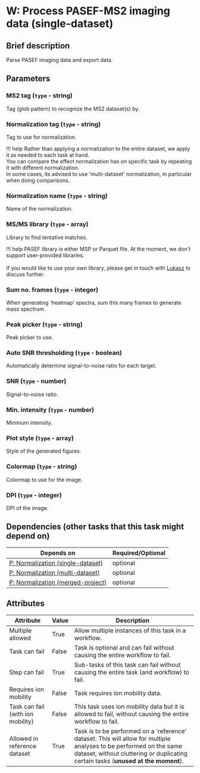 # W: Process PASEF-MS2 imaging data (single-dataset)

## Brief description
Parse PASEF imaging data and export data.

## Parameters
### **MS2 tag** (`type` - string)

Tag (glob pattern) to recognize the MS2 dataset(s) by.

### **Normalization tag** (`type` - string)

Tag to use for normalization.

!!! help
    Rather than applying a normalization to the entire dataset, we apply it as needed to each task at hand.<br> You can compare the effect normalization has on specific task by repeating it with different normalization.<br> In some cases, its advised to use 'multi-dataset' normalization, in particular when doing comparisons.
### **Normalization name** (`type` - string)

Name of the normalization.

### **MS/MS library** (`type` - array)

Library to find tentative matches.

!!! help
    PASEF library is either MSP or Parquet file. At the moment, we don't support user-provided libraries.<br><br>If you would like to use your own library, please get in touch with <a href='mailto:l.g.migas@tudelft.nl'>Lukasz</a> to discuss further.
### **Sum no. frames** (`type` - integer)

When generating 'heatmap' spectra, sum this many frames to generate mass spectrum.

### **Peak picker** (`type` - string)

Peak picker to use.

### **Auto SNR thresholding** (`type` - boolean)

Automatically determine signal-to-noise ratio for each target.

### **SNR** (`type` - number)

Signal-to-noise ratio.

### **Min. intensity** (`type` - number)

Minimum intensity.

### **Plot style** (`type` - array)

Style of the generated figures.

### **Colormap** (`type` - string)

Colormap to use for the image.

### **DPI** (`type` - integer)

DPI of the image.




## Dependencies (other tasks that this task might depend on)
| Depends on                                                        | Required/Optional   |
|-------------------------------------------------------------------|---------------------|
| [P: Normalization (single-dataset)](pre_normalization_single.md)  | optional            |
| [P: Normalization (multi-dataset)](pre_normalization_multi.md)    | optional            |
| [P: Normalization (merged-project)](pre_normalization_project.md) | optional            |



## Attributes
| Attribute                         | Value   | Description                                                                                                                                                                                              |
|-----------------------------------|---------|----------------------------------------------------------------------------------------------------------------------------------------------------------------------------------------------------------|
| Multiple allowed                  | True    | Allow multiple instances of this task in a workflow.                                                                                                                                                     |
| Task can fail                     | False   | Task is optional and can fail without causing the entire workflow to fail.                                                                                                                               |
| Step can fail                     | True    | Sub-tasks of this task can fail without causing the entire task (and workflow) to fail.                                                                                                                  |
| Requires ion mobility             | False   | Task requires ion mobility data.                                                                                                                                                                         |
| Task can fail (with ion mobility) | False   | This task uses ion mobility data but it is allowed to fail, without causing the entire workflow to fail.                                                                                                 |
| Allowed in reference dataset      | True    | Task is to be performed on a 'reference' dataset. This will allow for multiple analyses to be performed on the same dataset, without cluttering or duplicating certain tasks (**unused at the moment**). |